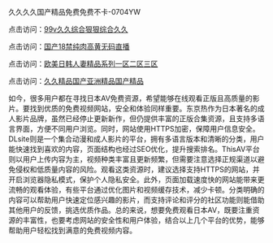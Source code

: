 久久久久国产精品免费免费不卡-0704YW

点击访问：<a href="https://gfd-5xg.pages.dev/">99v久久综合狠狠综合久久</a>

点击访问：<a href="https://fdhf-454.pages.dev/">国产18禁纯肉高黄无码直播</a>

点击访问：<a href="https://bered.pages.dev/">欧美日韩人妻精品系列一区二区三区</a>

点击访问：<a href="https://rtj-3zo.pages.dev/">久久精品国产亚洲精品国产精品</a>

如今，很多用户都在寻找日本AV免费资源，希望能够在线观看正版且高质量的影片。要找到优质的免费视频网站，安全和体验同样重要。东京热作为日本著名的成人影片品牌，虽然已经停止更新新作，但仍提供丰富的正版合集资源，且支持多语言界面，方便不同用户浏览。同时，网站使用HTTPS加密，保障用户信息安全。DLsite则是一个集合动漫和成人影片的平台，拥有多语言版本和清晰的分类，用户能快速找到喜欢的内容，页面结构也经过SEO优化，提升搜索排名。ThisAV平台则以用户上传内容为主，视频种类丰富且更新频繁，但需要注意选择正规渠道以避免侵权和低质量内容的风险。观看这类资源时，建议选择支持HTTPS的网站，并开启浏览器隐私模式，保护个人隐私安全。此外，页面加载速度快的网站能带来更流畅的观看体验，有些平台通过优化图片和视频缓存技术，减少卡顿。分类明确的内容可以帮助用户快速定位感兴趣的影片，而支持评论和评分的社区功能则能借助其他用户的反馈，挑选优质作品。总的来说，想要免费观看日本AV，既要注重资源的丰富性，也要考虑网站的安全性和用户体验，结合以上几个平台的优势，能够帮助用户轻松找到满意的免费视频内容。

<span style="display:none;">[Canonical link]( https://github.com/bkpp20250704/bkpp11 ）</span>
